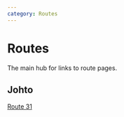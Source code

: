 ```yaml
---
category: Routes
---
```

# Routes
The main hub for links to route pages.

## Johto
[Route 31](/routes/route31)